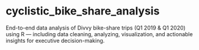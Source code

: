 # cyclistic_bike_share_analysis
End-to-end data analysis of Divvy bike-share trips (Q1 2019 &amp; Q1 2020) using R — including data cleaning, analyzing, visualization, and actionable insights for executive decision-making.
